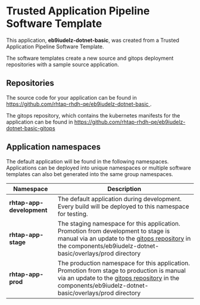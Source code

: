 # Trusted Application Pipeline Software Template

This application, **eb9iudelz-dotnet-basic**, was created from a Trusted Application Pipeline Software Template.

The software templates create a new source and gitops deployment repositories with a sample source application. 

## Repositories

The source code for your application can be found in [https://github.com/rhtap-rhdh-qe/eb9iudelz-dotnet-basic ](https://github.com/rhtap-rhdh-qe/eb9iudelz-dotnet-basic ).
 
The gitops repository, which contains the kubernetes manifests for the application can be found in 
[https://github.com/rhtap-rhdh-qe/eb9iudelz-dotnet-basic-gitops ](https://github.com/rhtap-rhdh-qe/eb9iudelz-dotnet-basic-gitops ) 

## Application namespaces 

The default application will be found in the following namespaces. Applications can be deployed into unique namespaces or multiple software templates can also bet generated into the same group namespaces.  

|  Namespace   |  Description   |  
| -------- | -------- |   
| **rhtap-app-development** | The default application during development. Every build will be deployed to this namespace for testing. | 
| **rhtap-app-stage** | The staging namespace for this application. Promotion from development to stage is manual via an update to the [gitops repository](https://github.com/rhtap-rhdh-qe/eb9iudelz-dotnet-basic-gitops ) in the components/eb9iudelz-dotnet-basic/overlays/prod directory |  
| **rhtap-app-prod** | The production namespace for this application. Promotion from stage to production is manual via an update to the [gitops repository](https://github.com/rhtap-rhdh-qe/eb9iudelz-dotnet-basic-gitops ) in the components/eb9iudelz-dotnet-basic/overlays/prod directory | 